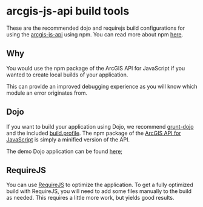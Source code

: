 # arcgis-js-api build tools

These are the recommended dojo and requirejs build configurations for using the [arcgis-js-api](https://github.com/Esri/arcgis-js-api) using npm.
You can read more about npm [here](https://www.npmjs.com/).

## Why
You would use the npm package of the ArcGIS API for JavaScript if you wanted to create local builds of your application.

This can provide an improved debugging experience as you will know which module an error originates from.

## Dojo
If you want to build your application using Dojo, we recommend [grunt-dojo](https://github.com/phated/grunt-dojo) and the included [build.profile](dojo/build.profile.js).
The npm package of the [ArcGIS API for JavaScript](https://developers.arcgis.com/javascript/) is simply a minified version of the API.

The demo Dojo application can be found [here](dojo);

## RequireJS
You can use [RequireJS](https://requirejs.org/) to optimize the application. To get a fully optimized build with RequireJS, you will need to add some files manually to the build as needed. This requires a little more work, but yields good results.
